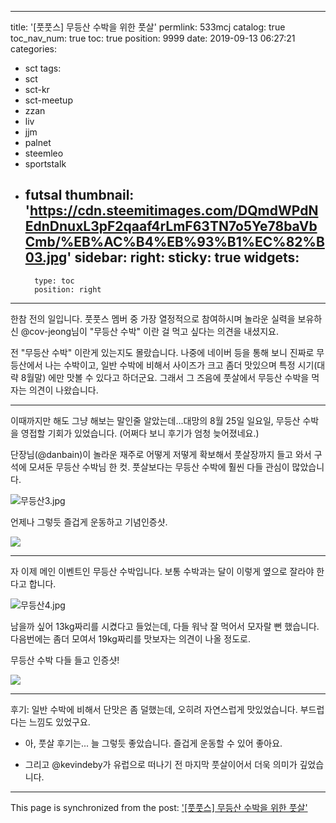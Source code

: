 
---
title: '[풋풋스] 무등산 수박을 위한 풋살'
permlink: 533mcj
catalog: true
toc_nav_num: true
toc: true
position: 9999
date: 2019-09-13 06:27:21
categories:
- sct
tags:
- sct
- sct-kr
- sct-meetup
- zzan
- liv
- jjm
- palnet
- steemleo
- sportstalk
- futsal
thumbnail: 'https://cdn.steemitimages.com/DQmdWPdNEdnDnuxL3pF2qaaf4rLmF63TN7o5Ye78baVbCmb/%EB%AC%B4%EB%93%B1%EC%82%B03.jpg'
sidebar:
    right:
        sticky: true
widgets:
    -
        type: toc
        position: right
---


한참 전의 일입니다. 풋풋스 멤버 중 가장 열정적으로 참여하시며 놀라운 실력을 보유하신 @cov-jeong님이 "무등산 수박" 이란 걸 먹고 싶다는 의견을 내셨지요.

전 "무등산 수박" 이란게 있는지도 몰랐습니다. 나중에 네이버 등을 통해 보니 진짜로 무등산에서 나는 수박이고, 일반 수박에 비해서 사이즈가 크고 좀더 맛있으며 특정 시기(대략 8월말) 에만 맛볼 수 있다고 하더군요. 그래서 그 즈음에 풋살에서 무등산 수박을 먹자는 의견이 나왔습니다.

---

이때까지만 해도 그냥 해보는 말인줄 알았는데...대망의 8월 25일 일요일, 무등산 수박을 영접할 기회가 있었습니다. (어쩌다 보니 후기가 엄청 늦어졌네요.)

단장님(@danbain)이 놀라운 재주로 어떻게 저떻게 확보해서 풋살장까지 들고 와서 구석에 모셔둔 무등산 수박님 한 컷. 풋살보다는 무등산 수박에 훨씬 다들 관심이 많았습니다.

![무등산3.jpg](https://cdn.steemitimages.com/DQmdWPdNEdnDnuxL3pF2qaaf4rLmF63TN7o5Ye78baVbCmb/%EB%AC%B4%EB%93%B1%EC%82%B03.jpg)
<br>

언제나 그렇듯 즐겁게 운동하고 기념인증샷.

![](https://i.imgur.com/VCNatLV.jpg)
<br>

---

자 이제 메인 이벤트인 무등산 수박입니다.  보통 수박과는 달이 이렇게 옆으로 잘라야 한다고 합니다.

![무등산4.jpg](https://cdn.steemitimages.com/DQmciZ768sMydmaAnMKCmEvHXQ2VGJtw8o5sVaGwt3DCa86/%EB%AC%B4%EB%93%B1%EC%82%B04.jpg)
<br>

남을까 싶어 13kg짜리를 시켰다고 들었는데, 다들 워낙 잘 먹어서 모자랄 뻔 했습니다. 다음번에는 좀더 모여서 19kg짜리를 맛보자는 의견이 나올 정도로.

무등산 수박 다들 들고 인증샷!

![](https://i.imgur.com/HeJP2YN.jpg)
<br>

---

후기: 일반 수박에 비해서 단맛은 좀 덜했는데, 오히려 자연스럽게 맛있었습니다. 부드럽다는 느낌도 있었구요.

* 아, 풋살 후기는... 늘 그렇듯 좋았습니다. 즐겁게 운동할 수 있어 좋아요.

* 그리고 @kevindeby가 유럽으로 떠나기 전 마지막 풋살이어서 더욱 의미가 깊었습니다.

- - -

This page is synchronized from the post: ['[풋풋스] 무등산 수박을 위한 풋살'](https://steemit.com/@glory7/533mcj)
